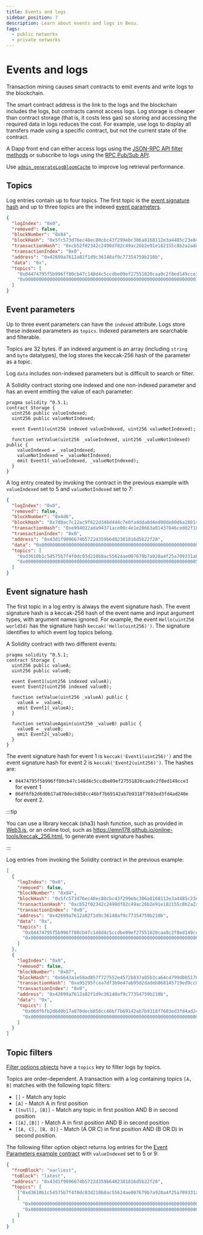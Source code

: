 ```yaml
---
title: Events and logs
sidebar_position: 7
description: Learn about events and logs in Besu.
tags:
  - public networks
  - private networks
---
```


# Events and logs

Transaction mining causes smart contracts to emit events and write logs to the blockchain.

The smart contract address is the link to the logs and the blockchain includes the logs, but contracts cannot access logs. Log storage is cheaper than contract storage (that is, it costs less gas) so storing and accessing the required data in logs reduces the cost. For example, use logs to display all transfers made using a specific contract, but not the current state of the contract.

A Dapp front end can either access logs using the [JSON-RPC API filter methods](../how-to/use-besu-api/access-logs.md) or subscribe to logs using the [RPC Pub/Sub API](../how-to/use-besu-api/rpc-pubsub.md#logs).

Use [`admin_generateLogBloomCache`](../reference/api/index.md#admin_generatelogbloomcache) to improve log retrieval performance.

## Topics

Log entries contain up to four topics. The first topic is the [event signature hash](#event-signature-hash) and up to three topics are the indexed [event parameters](#event-parameters).

```json title="A log entry for an event with one indexed parameter"
{
  "logIndex": "0x0",
  "removed": false,
  "blockNumber": "0x84",
  "blockHash": "0x5fc573d76ec48ec80cbc43f299ebc306a8168112e3a4485c23e84e9a40f5d336",
  "transactionHash": "0xcb52f02342c2498df82c49ac26b2e91e182155c8b2a2add5b6dc4c249511f85a",
  "transactionIndex": "0x0",
  "address": "0x42699a7612a82f1d9c36148af9c77354759b210b",
  "data": "0x",
  "topics": [
    "0x04474795f5b996ff80cb47c148d4c5ccdbe09ef27551820caa9c2f8ed149cce3",
    "0x0000000000000000000000000000000000000000000000000000000000000001"
  ]
}
```

## Event parameters

Up to three event parameters can have the `indexed` attribute. Logs store these indexed parameters as `topics`. Indexed parameters are searchable and filterable.

Topics are 32 bytes. If an indexed argument is an array (including `string` and `byte` datatypes), the log stores the keccak-256 hash of the parameter as a topic.

Log `data` includes non-indexed parameters but is difficult to search or filter.

A Solidity contract storing one indexed and one non-indexed parameter and has an event emitting the value of each parameter:

```solidity
pragma solidity ^0.5.1;
contract Storage {
  uint256 public valueIndexed;
  uint256 public valueNotIndexed;

  event Event1(uint256 indexed valueIndexed, uint256 valueNotIndexed);

  function setValue(uint256 _valueIndexed, uint256 _valueNotIndexed) public {
    valueIndexed = _valueIndexed;
    valueNotIndexed = _valueNotIndexed;
    emit Event1(_valueIndexed, _valueNotIndexed);
  }
}
```

A log entry created by invoking the contract in the previous example with `valueIndexed` set to 5 and `valueNotIndexed` set to 7:

```json
{
  "logIndex": "0x0",
  "removed": false,
  "blockNumber": "0x4d6",
  "blockHash": "0x7d0ac7c12ac9f622d346d444c7e0fa4dda8d4ed90de80d6a28814613a4884a67",
  "transactionHash": "0xe994022ada94371ace00c4e1e20663a01437846ced02f18b3f3afec827002781",
  "transactionIndex": "0x0",
  "address": "0x43d1f9096674b5722d359b6402381816d5b22f28",
  "data": "0x0000000000000000000000000000000000000000000000000000000000000007",
  "topics": [
    "0xd3610b1c54575b7f4f0dc03d210b8ac55624ae007679b7a928a4f25a709331a8",
    "0x0000000000000000000000000000000000000000000000000000000000000005"
  ]
}
```

## Event signature hash

The first topic in a log entry is always the event signature hash. The event signature hash is a keccak-256 hash of the event name and input argument types, with argument names ignored. For example, the event `Hello(uint256 worldId)` has the signature hash `keccak('Hello(uint256)')`. The signature identifies to which event log topics belong.

A Solidity contract with two different events:

```solidity
pragma solidity ^0.5.1;
contract Storage {
  uint256 public valueA;
  uint256 public valueB;

  event Event1(uint256 indexed valueA);
  event Event2(uint256 indexed valueB);

  function setValue(uint256 _valueA) public {
    valueA = _valueA;
    emit Event1(_valueA);
  }

  function setValueAgain(uint256 _valueB) public {
    valueB = _valueB;
    emit Event2(_valueB);
  }
}
```

The event signature hash for event 1 is `keccak('Event1(uint256)')` and the event signature hash for event 2 is `keccak('Event2(uint256)')`. The hashes are:

- `04474795f5b996ff80cb47c148d4c5ccdbe09ef27551820caa9c2f8ed149cce3` for event 1
- `06df6fb2d6d0b17a870decb858cc46bf7b69142ab7b9318f7603ed3fd4ad240e` for event 2.

:::tip

You can use a library keccak (sha3) hash function, such as provided in [Web3.js](https://web3js.readthedocs.io/en/v1.2.11/web3-utils.html?highlight=sha3#sha3), or an online tool, such as https://emn178.github.io/online-tools/keccak_256.html, to generate event signature hashes.

:::

Log entries from invoking the Solidity contract in the previous example:

```json
[
  {
    "logIndex": "0x0",
    "removed": false,
    "blockNumber": "0x84",
    "blockHash": "0x5fc573d76ec48ec80cbc43f299ebc306a8168112e3a4485c23e84e9a40f5d336",
    "transactionHash": "0xcb52f02342c2498df82c49ac26b2e91e182155c8b2a2add5b6dc4c249511f85a",
    "transactionIndex": "0x0",
    "address": "0x42699a7612a82f1d9c36148af9c77354759b210b",
    "data": "0x",
    "topics": [
      "0x04474795f5b996ff80cb47c148d4c5ccdbe09ef27551820caa9c2f8ed149cce3",
      "0x0000000000000000000000000000000000000000000000000000000000000001"
    ]
  },
  {
    "logIndex": "0x0",
    "removed": false,
    "blockNumber": "0x87",
    "blockHash": "0x6643a1e58ad857f727552e4572b837a85b3ca64c4799d085170c707e4dad5255",
    "transactionHash": "0xa95295fcea7df3b9e47ab95d2dadeb868145719ed9cc0e6c757c8a174e1fcb11",
    "transactionIndex": "0x0",
    "address": "0x42699a7612a82f1d9c36148af9c77354759b210b",
    "data": "0x",
    "topics": [
      "0x06df6fb2d6d0b17a870decb858cc46bf7b69142ab7b9318f7603ed3fd4ad240e",
      "0x0000000000000000000000000000000000000000000000000000000000000002"
    ]
  }
]
```

## Topic filters

[Filter options objects](../reference/api/objects.md#filter-options-object) have a `topics` key to filter logs by topics.

Topics are order-dependent. A transaction with a log containing topics `[A, B]` matches with the following topic filters:

- `[]` - Match any topic
- `[A]` - Match A in first position
- `[[null], [B]]` - Match any topic in first position AND B in second position
- `[[A],[B]]` - Match A in first position AND B in second position
- `[[A, C], [B, D]]` - Match (A OR C) in first position AND (B OR D) in second position.

The following filter option object returns log entries for the [Event Parameters example contract](#event-parameters) with `valueIndexed` set to 5 or 9:

```json
{
  "fromBlock": "earliest",
  "toBlock": "latest",
  "address": "0x43d1f9096674b5722d359b6402381816d5b22f28",
  "topics": [
    ["0xd3610b1c54575b7f4f0dc03d210b8ac55624ae007679b7a928a4f25a709331a8"],
    [
      "0x0000000000000000000000000000000000000000000000000000000000000005",
      "0x0000000000000000000000000000000000000000000000000000000000000009"
    ]
  ]
}
```
